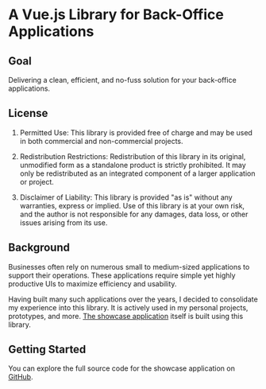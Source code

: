 # A Vue.js Library for Back-Office Applications

## Goal

Delivering a clean, efficient, and no-fuss solution for your back-office applications.

## License

1. Permitted Use:
   This library is provided free of charge and may be used in both commercial and non-commercial projects.

2. Redistribution Restrictions:
   Redistribution of this library in its original, unmodified form as a standalone product is strictly prohibited. It
   may only be redistributed as an integrated component of a larger application or project.

3. Disclaimer of Liability:
   This library is provided "as is" without any warranties, express or implied. Use of this library is at your own risk,
   and the author is not responsible for any damages, data loss, or other issues arising from its use.

## Background

Businesses often rely on numerous small to medium-sized applications to support their operations. These applications
require simple yet highly productive UIs to maximize efficiency and usability.

Having built many such applications over the years, I decided to consolidate my experience into this library. It is
actively used in my personal projects, prototypes, and more. [The showcase application](https://vuewidgets.com/) itself
is built using this library.

## Getting Started

You can explore the full source code for the showcase application
on [GitHub](https://github.com/PhilippePerez/vue-component-demo).
